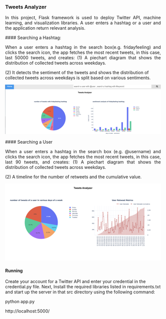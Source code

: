 ### Tweets Analyzer
<p align = "justify">
In this project,  Flask framework is used to deploy Twitter API, machine learning, and visualization libraries. A user enters a hashtag or a user and the application return relevant analysis.   
</p>
#### Searching a Hashtag:
<p align = "justify">
When a user enters a hashtag in the search box(e.g. fridayfeeling) and clicks the search icon, the app fetches the most recent tweets, in this case, last 50000 tweets, and creates:
(1) A piechart diagram that shows the distribution of collected tweets across weekdays. 
 
(2) It detects the sentiment of the tweets and shows the distribution of collected tweets across weekdays is split based on various sentiments.
</p>
<p align = "center">
	<img src = "https://github.com/rojinnew/tweet_analyzer/blob/master/hashtag.png">
</p>
#### Searching a User 
<p align = "justify">
When a user enters a hashtag in the search box (e.g. @username) and clicks the search icon, the app fetches the most recent tweets, in this case, last 90 tweets, and creates:
(1) A piechart diagram that shows the distribution of collected tweets across weekdays. 
</p>
<p align = "justify">
(2) A timeline for the number of retweets and the cumulative value.
</p>
 
<p align = "center">
	<img src = "https://github.com/rojinnew/tweet_analyzer/blob/master/user.png">
</p>
 
#### Running 
 
Create your account for a Twitter API and enter your credential in the credential.py file. Next, Install the required libraries listed in requirements.txt and start up the server in that src directory using the following command: 
 
python app.py 
 
http://localhost:5000/
